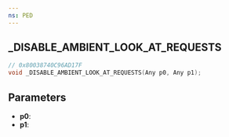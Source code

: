 ```yaml
---
ns: PED
---
```

## _DISABLE_AMBIENT_LOOK_AT_REQUESTS

```c
// 0x80038740C96AD17F
void _DISABLE_AMBIENT_LOOK_AT_REQUESTS(Any p0, Any p1);
```

## Parameters
* **p0**:
* **p1**:
